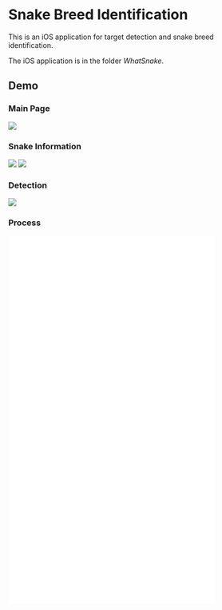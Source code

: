 # Snake Breed Identification

This is an iOS application for target detection and snake breed identification.

The iOS application is in the folder *WhatSnake*.

## Demo

### Main Page

<img src='Demo/Main Page.png'>

### Snake Information

<img src='Demo/Venomous.png'>

<img src='Demo/Non-venomous.png'>

### Detection

<img src='Demo/Detection.png'>

### Process

<iframe height=736 width=414 src="Demo/Process.mov" frameborder=0 allowfullscreen></iframe>
